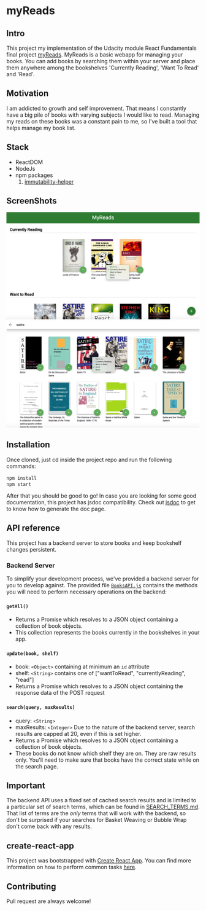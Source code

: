 # myReads
## Intro
This project my implementation of the Udacity module React Fundamentals final project [myReads](https://github.com/udacity/reactnd-project-myreads-starter). MyReads is a basic webapp for managing your books. You can add books by searching them within your server and place them anywhere among the bookshelves 'Currently Reading', 'Want To Read' and 'Read'.

## Motivation
I am addicted to growth and self improvement. That means I constantly have a big pile of books with varying subjects I would like to read. Managing my reads on these books was a constant pain to me, so I've built a tool that helps manage my book list.

## Stack
 - ReactDOM
 - NodeJs
 - npm packages
    1. [immutability-helper](https://github.com/kolodny/immutability-helper)

## ScreenShots
![Alt text](/src/images/ScreenShot2.png?raw=true "Optional Title")
![Alt text](/src/images/ScreenShot1.png?raw=true "Optional Title")

## Installation
Once cloned, just cd inside the project repo and run the following commands:
```
npm install
npm start
```
After that you should be good to go! In case you are looking for some good documentation, this project has jsdoc compatibility. Check out [jsdoc](https://www.npmjs.com/package/jsdoc) to get to know how to generate the doc page.


## API reference
This project has a backend server to store books and keep bookshelf changes persistent.

### Backend Server

To simplify your development process, we've provided a backend server for you to develop against. The provided file [`BooksAPI.js`](src/BooksAPI.js) contains the methods you will need to perform necessary operations on the backend:

#### `getAll()`
* Returns a Promise which resolves to a JSON object containing a collection of book objects.
* This collection represents the books currently in the bookshelves in your app.

#### `update(book, shelf)`
* book: `<Object>` containing at minimum an `id` attribute
* shelf: `<String>` contains one of ["wantToRead", "currentlyReading", "read"]  
* Returns a Promise which resolves to a JSON object containing the response data of the POST request

#### `search(query, maxResults)`
* query: `<String>`
* maxResults: `<Integer>` Due to the nature of the backend server, search results are capped at 20, even if this is set higher.
* Returns a Promise which resolves to a JSON object containing a collection of book objects.
* These books do not know which shelf they are on. They are raw results only. You'll need to make sure that books have the correct state while on the search page.

## Important
The backend API uses a fixed set of cached search results and is limited to a particular set of search terms, which can be found in [SEARCH_TERMS.md](SEARCH_TERMS.md). That list of terms are the _only_ terms that will work with the backend, so don't be surprised if your searches for Basket Weaving or Bubble Wrap don't come back with any results.

## create-react-app

This project was bootstrapped with [Create React App](https://github.com/facebookincubator/create-react-app). You can find more information on how to perform common tasks [here](https://github.com/facebookincubator/create-react-app/blob/master/packages/react-scripts/template/README.md).

## Contributing

Pull request are always welcome!
